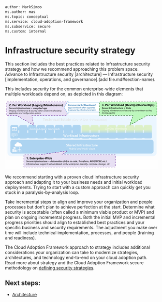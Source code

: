 ```
author: MarkSimos
ms.author: mas
ms.topic: conceptual
ms.service: cloud-adoption-framework
ms.subservice: secure
ms.custom: internal
```

# Infrastructure security strategy

This section includes the best practices related to Infrastructure security strategy and how we recommend approaching this problem space. Advance to Infrastructure security [architecture] — Infrastructure security [implementation, operations, and governance].(add file.md#section-name).

This includes security for the common enterprise-wide elements that multiple workloads depend on, as depicted in this diagram:

![](./media/enterprise-infrastructure-security-strategy.png)

We recommend starting with a proven cloud infrastructure security approach and adapting it to your business needs and initial workload deployments. Trying to start with a custom approach can quickly get you stuck in a paralysis-by-analysis loop. 

Take incremental steps to align and improve your organization and people processes but don’t plan to achieve perfection at the start. Determine what security is acceptable (often called a minimum viable product or MVP) and plan on ongoing incremental progress. Both the initial MVP and incremental progress priorities should align to established best practices and your specific business and security requirements. The adjustment you make over time will include technical implementation, processes, and people (training and readiness). 

The Cloud Adoption Framework approach to strategy includes additional considerations your organization can take to modernize strategies, architectures, and technology end-to-end on your cloud adoption path. Read more about strategy and the Cloud Adoption Framework secure methodology on [defining security strategies](/azure/cloud-adoption-framework/strategy/define-security-strategy).

## Next steps:

- [Architecture](.infrastructure-security-architecture.md)
